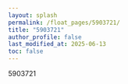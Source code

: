 ```yaml
---
layout: splash
permalink: /float_pages/5903721/
title: "5903721"
author_profile: false
last_modified_at: 2025-06-13
toc: false
---
```

 
5903721
